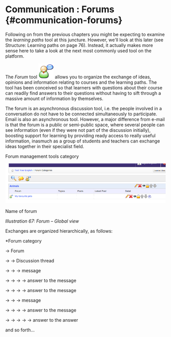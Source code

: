 # Communication : Forums {#communication-forums}

Following on from the previous chapters you might be expecting to examine the _learning paths_ tool at this juncture. However, we&#039;ll look at this later (see Structure: Learning paths on page 76). Instead, it actually makes more sense here to take a look at the next most commonly used tool on the platform.

The _Forum_ tool ![](../assets/graphics375.png) allows you to organize the exchange of ideas, opinions and information relating to courses and the learning paths. The tool has been conceived so that learners with questions about their course can readily find answers to their questions without having to sift through a massive amount of information by themselves.

The forum is an asynchronous discussion tool, i.e. the people involved in a conversation do not have to be connected simultaneously to participate. Email is also an asynchronous tool. However, a major difference from e-mail is that the forum is a public or semi-public space, where several people can see information (even if they were not part of the discussion initially), boosting support for learning by providing ready access to really useful information, inasmuch as a group of students and teachers can exchange ideas together in their specialist field.

Forum management tools category

![](../assets/graphics1.png)

Name of forum

*Illustration 67: Forum – Global view*

Exchanges are organized hierarchically, as follows:

*Forum category

→ Forum

→ → Discussion thread

→ → → message

→ → → → answer to the message

→ → → → answer to the message

→ → → message

→ → → → answer to the message

→ → → → → answer to the answer

and so forth...